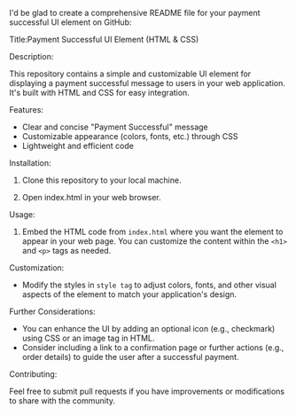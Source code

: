 I'd be glad to create a comprehensive README file for your payment successful UI element on GitHub:

Title:Payment Successful UI Element (HTML & CSS)

Description:

This repository contains a simple and customizable UI element for displaying a payment successful message to users in your web application. It's built with HTML and CSS for easy integration.

Features:

- Clear and concise "Payment Successful" message
- Customizable appearance (colors, fonts, etc.) through CSS
- Lightweight and efficient code

Installation:

1. Clone this repository to your local machine.

2. Open index.html in your web browser.

Usage:

1. Embed the HTML code from `index.html` where you want the element to appear in your web page. You can customize the content within the `<h1>` and `<p>` tags as needed.

Customization:

- Modify the styles in `style tag` to adjust colors, fonts, and other visual aspects of the element to match your application's design.

Further Considerations:
- You can enhance the UI by adding an optional icon (e.g., checkmark) using CSS or an image tag in HTML.
- Consider including a link to a confirmation page or further actions (e.g., order details) to guide the user after a successful payment.

Contributing:

Feel free to submit pull requests if you have improvements or modifications to share with the community.

